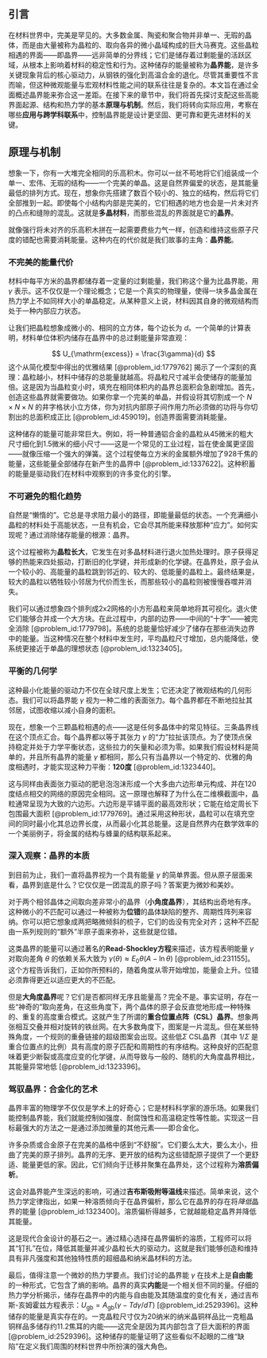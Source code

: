 ## 引言
在材料世界中，完美是罕见的。大多数金属、陶瓷和聚合物并非单一、无瑕的晶体，而是由大量被称为晶粒的、取向各异的微小晶域构成的巨大马赛克。这些晶粒相遇的界面——即晶界——远非简单的分界线；它们是储存着过剩能量的活跃区域，从根本上影响着材料的稳定性和行为。这种储存的能量被称为**晶界能**，是许多关键现象背后的核心驱动力，从钢铁的强化到高温合金的退化。尽管其重要性不言而喻，但这种微观能量与宏观材料性能之间的联系往往是复杂的。本文旨在通过全面概述晶界能来弥合这一差距。在接下来的章节中，我们将首先探讨支配这些高能界面起源、结构和热力学的基本**原理与机制**。然后，我们将转向实际应用，考察在哪些**应用与跨学科联系**中，控制晶界能是设计更坚固、更可靠和更先进材料的关键。

## 原理与机制

想象一下，你有一大堆完全相同的乐高积木。你可以一丝不苟地将它们组装成一个单一、宏伟、无瑕的结构——一个完美的单晶。这是自然界偏爱的状态，是其能量最低的排列方式。现在，想象你先搭建了数百个较小的、独立的结构，然后将它们全部推到一起。即使每个小结构内部是完美的，它们相遇的地方也会是一片未对齐的凸点和缝隙的混乱。这就是**多晶材料**，而那些混乱的界面就是它的**晶界**。

就像强行将未对齐的乐高积木拼在一起需要费些力气一样，创造和维持这些原子尺度的错配也需要消耗能量。这种内在的代价就是我们故事的主角：**晶界能**。

### 不完美的能量代价

材料中每平方米的晶界都储存着一定量的过剩能量，我们称这个量为比晶界能，用 $\gamma$ 表示。这不仅仅是一个理论概念；它是一个真实的物理量，使得一块多晶金属在热力学上不如同样大小的单晶稳定。从某种意义上说，材料因其自身的微观结构而处于一种内部应力状态。

让我们把晶粒想象成微小的、相同的立方体，每个边长为 $d$。一个简单的计算表明，材料单位体积内储存在晶界中的总过剩能量非常直观：

$$
U_{\mathrm{excess}} = \frac{3\gamma}{d}
$$
这个从简化模型中得出的优雅结果 [@problem_id:1779762] 揭示了一个深刻的真理：晶粒越小，材料中储存的总能量就越高。将晶粒尺寸减半会使储存的能量加倍。这是因为当晶粒变小时，填充在相同体积内的晶界总面积会急剧增加。首先，创造这些晶界就需要做功。如果你拿一个完美的单晶，并假设将其切割成一个 $N \times N \times N$ 的井字格状小立方体，你为对抗内部原子间作用力所必须做的功将与你切割出的总面积成正比 [@problem_id:459019]。创造界面需要消耗能量。

这种储存的能量可能非常巨大。例如，将一种普通铝合金的晶粒从45微米的粗大尺寸细化到1.5微米的细小尺寸——这是一个常见的工业过程，旨在使金属更坚固——就像压缩一个强大的弹簧。这个过程使每立方米的金属额外增加了928千焦的能量，这些能量全部储存在新产生的晶界中 [@problem_id:1337622]。这种积蓄的能量是驱动我们在材料中观察到的许多变化的引擎。

### 不可避免的粗化趋势

自然是“懒惰的”。它总是寻求阻力最小的路径，即能量最低的状态。一个充满细小晶粒的材料处于高能状态，一旦有机会，它会尽其所能来释放那种“应力”。如何实现呢？通过消除储存能量的根源：晶界。

这个过程被称为**晶粒长大**，它发生在对多晶材料进行退火加热处理时。原子获得足够的热能来四处振动，打断旧的化学键，并形成新的化学键。在晶界处，原子会从一个较小的、高能量的晶粒跳到邻近的、较大的、低能量的晶粒上。最终结果是，较大的晶粒以牺牲较小邻居为代价而生长，而那些较小的晶粒则被慢慢吞噬并消失。

我们可以通过想象四个排列成2x2网格的小方形晶粒来简单地将其可视化。退火使它们能够合并成一个大方块。在此过程中，内部的边界——中间的“十字”——被完全消除 [@problem_id:1779798]。系统的总能量恰好减少了储存在那些消失边界中的能量。当这种情况在整个材料中发生时，平均晶粒尺寸增加，总内能降低，使系统更接近于单晶的理想状态 [@problem_id:1323405]。

### 平衡的几何学

这种最小化能量的驱动力不仅在全球尺度上发生；它还决定了微观结构的几何形态。我们可以将晶界能 $\gamma$ 视为一种二维的表面张力。每个晶界都在不断地拉扯其邻居，试图收缩以减小自身的面积。

现在，想象一个三颗晶粒相遇的点——这是任何多晶体中的常见特征。三条晶界线在这个顶点汇合。每个晶界都以等于其张力 $\gamma$ 的“力”拉扯该顶点。为了使顶点保持稳定并处于力学平衡状态，这些拉力的矢量和必须为零。如果我们假设材料是简单的，并且所有晶界的能量 $\gamma$ 都相同，那么只有当晶界以一个特定的、优雅的角度相遇时，才能实现这种力平衡：**120度** [@problem_id:1323440]。

这与同样由表面张力驱动的肥皂泡泡沫形成一个大多由六边形单元构成、并在120度结点相交的网络的原因完全相同。这一原理也解释了为什么在二维横截面中，晶粒通常呈现为大致的六边形。六边形是平铺平面的最高效形状；它能在给定周长下包围最大面积 [@problem_id:1779769]。通过采用这种形状，晶粒可以在填充空间的同时最小化其总边界长度，从而最小化其总能量。这是自然界内在数学效率的一个美丽例子，将金属的结构与蜂巢的结构联系起来。

### 深入观察：晶界的本质

到目前为止，我们一直将晶界视为一个具有能量 $\gamma$ 的简单界面。但从原子层面来看，晶界到底是什么？它仅仅是一团混乱的原子吗？答案更为微妙和美妙。

对于两个相邻晶体之间取向差非常小的晶界（**小角度晶界**），其结构出奇地有序。这种微小的不匹配可以通过一种被称为**位错**的晶体缺陷的整齐、周期性阵列来容纳。你可以把它想象成两把略微倾斜的梳子，它们的齿没有完全对齐；这种不匹配由一系列规则的“额外”半原子面来弥补，这些就是位错。

这类晶界的能量可以通过著名的**Read-Shockley方程**来描述，该方程表明能量 $\gamma$ 对取向差角 $\theta$ 的依赖关系大致为 $\gamma(\theta) \approx E_0 \theta (A - \ln\theta)$ [@problem_id:231155]。这个方程告诉我们，正如你所预料的，随着角度从零开始增加，能量会上升。位错必须靠得更近以适应更大的不匹配。

但是**大角度晶界**呢？它们是否都同样无序且能量高？完全不是。事实证明，存在一些“神奇的”取向差角，在这些角度下，两个晶体的原子会反直觉地形成一种特殊的、重复的高度重合模式。这就产生了所谓的**重合位置点阵（CSL）晶界**。想象两张相互交叠并相对旋转的铁丝网。在大多数角度下，图案是一片混乱。但在某些特殊角度，一个规则的重叠链接的超级图案会出现。这些低$\Sigma$ CSL晶界（其中 $1/\Sigma$ 是重合位置点的比例）具有高度的原子匹配和周期性的有序结构。这种良好的匹配意味着更少断裂或高度应变的化学键，从而导致与一般的、随机的大角度晶界相比，其能量异常地低 [@problem_id:1323396]。

### 驾驭晶界：合金化的艺术

晶界丰富的物理学不仅仅是学术上的好奇心；它是材料科学家的游乐场。如果我们能控制晶界能，我们就能控制如强度、耐腐蚀性和高温稳定性等性能。实现这一目标最强大的方法之一是通过添加微量的其他元素——即合金化。

许多杂质或合金原子在完美的晶格中感到“不舒服”。它们要么太大，要么太小，扭曲了完美的原子排列。晶界的无序、更开放的结构为这些错配原子提供了一个更舒适、能量更低的家。因此，它们倾向于迁移并聚集在晶界处，这个过程称为**溶质偏析**。

这会对晶界能产生深远的影响，可通过**吉布斯吸附等温线**来描述。简单来说，这个热力学定律指出，如果一种溶质倾向于在晶界偏析，那么它在晶界的存在将*降低*晶界的能量 [@problem_id:1323400]。溶质偏析得越多，它就越能稳定晶界并降低其能量。

这是现代合金设计的基石之一。通过精心选择在晶界偏析的溶质，工程师可以将其“钉扎”在位，降低其能量并减少晶粒长大的驱动力。这就是我们能够创造和维持具有非凡强度和其他独特性质的超细晶和纳米晶材料的方法。

最后，值得注意一个微妙的热力学要点。我们讨论的晶界能 $\gamma$ 在技术上是**自由能**的一种形式，它包含了熵的影响。晶界的真实**内能**是一个相关但不同的量。仔细的热力学分析揭示，储存在晶界中的内能与自由能及其随温度的变化有关，通过吉布斯-亥姆霍兹方程表示：$U_{\mathrm{gb}} = A_{\mathrm{gb}}(\gamma - T d\gamma/dT)$ [@problem_id:2529396]。这种储存的能量是真实存在的。一克晶粒尺寸仅为20纳米的纳米晶铜样品比一克粗晶铜样品多储存约11.2焦耳的内能——这完全是因为其内部包含了巨大面积的界面 [@problem_id:2529396]。这种储存的能量证明了这些看似不起眼的二维“缺陷”在定义我们周围的材料世界中所扮演的强大角色。

